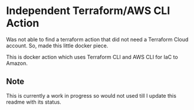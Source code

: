 # Independent Terraform/AWS CLI Action

Was not able to find a terraform action that did not need a Terraform Cloud account. So, made this little docker piece.

This is docker action which uses Terraform CLI and AWS CLI for IaC to Amazon.

## Note

This is currently a work in progress so would not used till I update this readme with its status.
